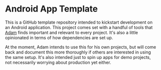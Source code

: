 # Android App Template

This is a GitHub template repository intended to kickstart development on an Android application. This project comes set with a handful of tools that [Adam](https://github.com/AdamMc331) finds important and relevant to every project. It's also a little opinionated in terms of how dependencies are set up. 

At the moment, Adam intends to use this for his own projects, but will come back and document this more thoroughly if others are interested in using the same setup. It's also intended just to spin up apps for demo projects, not necessarily worrying about production yet either. 